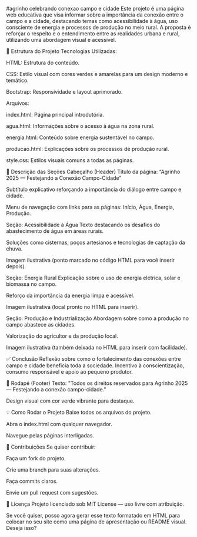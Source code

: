 #agrinho celebrando conexao campo e cidade
Este projeto é uma página web educativa que visa informar sobre a importância da conexão entre o campo e a cidade, destacando temas como acessibilidade à água, uso consciente de energia e processos de produção no meio rural. A proposta é reforçar o respeito e o entendimento entre as realidades urbana e rural, utilizando uma abordagem visual e acessível.

🧩 Estrutura do Projeto
Tecnologias Utilizadas:

HTML: Estrutura do conteúdo.

CSS: Estilo visual com cores verdes e amarelas para um design moderno e temático.

Bootstrap: Responsividade e layout aprimorado.

Arquivos:

index.html: Página principal introdutória.

agua.html: Informações sobre o acesso à água na zona rural.

energia.html: Conteúdo sobre energia sustentável no campo.

producao.html: Explicações sobre os processos de produção rural.

style.css: Estilos visuais comuns a todas as páginas.

📌 Descrição das Seções
Cabeçalho (Header)
Título da página: “Agrinho 2025 — Festejando a Conexão Campo-Cidade”

Subtítulo explicativo reforçando a importância do diálogo entre campo e cidade.

Menu de navegação com links para as páginas: Início, Água, Energia, Produção.

Seção: Acessibilidade à Água
Texto destacando os desafios do abastecimento de água em áreas rurais.

Soluções como cisternas, poços artesianos e tecnologias de captação da chuva.

Imagem ilustrativa (ponto marcado no código HTML para você inserir depois).

Seção: Energia Rural
Explicação sobre o uso de energia elétrica, solar e biomassa no campo.

Reforço da importância da energia limpa e acessível.

Imagem ilustrativa (local pronto no HTML para inserir).

Seção: Produção e Industrialização
Abordagem sobre como a produção no campo abastece as cidades.

Valorização do agricultor e da produção local.

Imagem ilustrativa (também deixada no HTML para inserir com facilidade).

✅ Conclusão
Reflexão sobre como o fortalecimento das conexões entre campo e cidade beneficia toda a sociedade. Incentivo à conscientização, consumo responsável e apoio ao pequeno produtor.

🔗 Rodapé (Footer)
Texto: "Todos os direitos reservados para Agrinho 2025 — Festejando a conexão campo-cidade."

Design visual com cor verde vibrante para destaque.

💡 Como Rodar o Projeto
Baixe todos os arquivos do projeto.

Abra o index.html com qualquer navegador.

Navegue pelas páginas interligadas.

🙌 Contribuições
Se quiser contribuir:

Faça um fork do projeto.

Crie uma branch para suas alterações.

Faça commits claros.

Envie um pull request com sugestões.

📜 Licença
Projeto licenciado sob MIT License — uso livre com atribuição.

Se você quiser, posso agora gerar esse texto formatado em HTML para colocar no seu site como uma página de apresentação ou README visual. Deseja isso?








